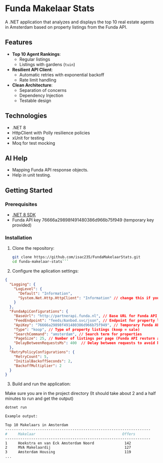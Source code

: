 # Funda Makelaar Stats

A .NET application that analyzes and displays the top 10 real estate agents in Amsterdam based on property listings from the Funda API.

## Features

- **Top 10 Agent Rankings**:
  - Regular listings
  - Listings with gardens (`tuin`)
- **Resilient API Client**:
  - Automatic retries with exponential backoff
  - Rate limit handling
- **Clean Architecture**:
  - Separation of concerns
  - Dependency Injection
  - Testable design

## Technologies

- .NET 8
- HttpClient with Polly resilience policies
- xUnit for testing
- Moq for test mocking

## AI Help

- Mapping Funda API response objects.
- Help in unit testing.

## Getting Started

### Prerequisites

- [.NET 8 SDK](https://dotnet.microsoft.com/download)
- Funda API key 76666a29898f491480386d966b75f949 (temporary key provided)

### Installation

1. Clone the repository:
   ```bash
   git clone https://github.com/isac235/FundaMakelaarStats.git
   cd funda-makelaar-stats```

2. Configure the aplication settings:
```json
{
  "Logging": {
    "LogLevel": {
      "Default": "Information",
      "System.Net.Http.HttpClient": "Information" // change this if you feel the console is too noisy.
    }
  },
  "FundaApiConfigurations": {
    "BaseUrl": "http://partnerapi.funda.nl", // Base URL for Funda API
    "FeedEndpoint": "feeds/Aanbod.svc/json", // Endpoint for property listings
    "ApiKey": "76666a29898f491480386d966b75f949", // Temporary Funda API key
    "Type": "koop", // Type of property listings (koop = sale)
    "SearchCommand": "amsterdam", // Search term for properties
    "PageSize": 25, // Number of listings per page (Funda API resturn a maximum of 25 per request)
    "DelayBetweenRequestsMs": 400  // Delay between requests to avoid hitting rate limits
  },
  "RetryPolicyConfigurations": {
    "RetryCount": 5,
    "InitialBackoffSeconds": 2,
    "BackoffMultiplier": 2
  }
}
```
 

 3. Build and run the application: 
 
 
 Make sure you are in the project directory (It should take about 2 and a half minutes to run and get the output)
   ```bash
   dotnet run 
   
   Example output:
   
Top 10 Makelaars in Amsterdam
-------------------------------------------------------------------
#     Makelaar                                        Offers
-------------------------------------------------------------------
1     Hoekstra en van Eck Amsterdam Noord              142
2     MVA Makelaardij                                  127
3     Amsterdam Housing                                119
...
